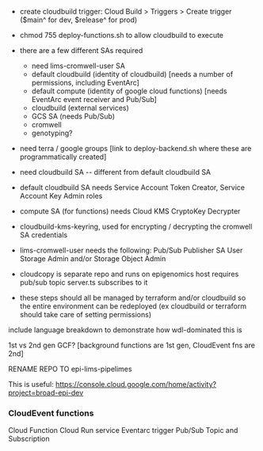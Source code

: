 - create cloudbuild trigger: Cloud Build > Triggers > Create trigger ($main^ for dev, $release^ for prod)
- chmod 755 deploy-functions.sh to allow cloudbuild to execute
- there are a few different SAs required
  - need lims-cromwell-user SA 
  - default cloudbuild (identity of cloudbuild) [needs a number of permissions, including EventArc]
  - default compute (identity of google cloud functions) [needs EventArc event receiver and Pub/Sub]
  - cloudbuild (external services)
  - GCS SA (needs Pub/Sub)
  - cromwell 
  - genotyping?
- need terra / google groups [link to deploy-backend.sh where these are programmatically created]
- need cloudbuild SA -- different from default cloudbuild SA
- default cloudbuild SA needs Service Account Token Creator, Service Account Key Admin roles
- compute SA (for functions) needs Cloud KMS CryptoKey Decrypter
- cloudbuild-kms-keyring, used for encrypting / decrypting the cromwell SA credentials
- lims-cromwell-user needs the following:
  Pub/Sub Publisher
  SA User
  Storage Admin and/or Storage Object Admin
- cloudcopy is separate repo and runs on epigenomics host 
  requires pub/sub topic
  server.ts subscribes to it

- these steps should all be managed by terraform and/or cloudbuild so the entire environment can be redeployed (ex cloudbuild or terraform should take care of setting permissions)

include language breakdown to demonstrate how wdl-dominated this is

1st vs 2nd gen GCF? [background functions are 1st gen, CloudEvent fns are 2nd]

RENAME REPO TO epi-lims-pipelimes

This is useful: https://console.cloud.google.com/home/activity?project=broad-epi-dev 

### CloudEvent functions 
Cloud Function
Cloud Run service
Eventarc trigger
Pub/Sub Topic and Subscription